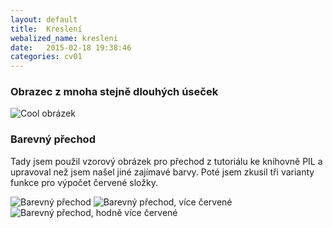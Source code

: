 ```yaml
---
layout: default
title:	Kreslení
webalized_name: kresleni
date:   2015-02-18 19:38:46
categories: cv01
---
```


<h3>Obrazec z mnoha stejně dlouhých úseček</h3>

![Cool obrázek]({{site.baseurl}}/assets/warmup/cool_pic.png)

<script src="http://gist-it.appspot.com/github/OndrejSlamecka/iv122/blob/gh-pages/warmup/cool_pic.py?footer=0"></script>

<h3>Barevný přechod</h3>

<p>Tady jsem použil vzorový obrázek pro přechod z tutoriálu ke knihovně PIL a upravoval než jsem našel jiné zajímavé barvy. Poté jsem zkusil tři varianty funkce pro výpočet červené složky.</p>

![Barevný přechod]({{site.baseurl}}/assets/warmup/colours.png)
![Barevný přechod, více červené]({{site.baseurl}}/assets/warmup/colours_more_red.png)
![Barevný přechod, hodně více červené]({{site.baseurl}}/assets/warmup/colours_much_more_red.png)

<script src="http://gist-it.appspot.com/github/OndrejSlamecka/iv122/blob/gh-pages/warmup/colours.py?slice=3:"></script>
